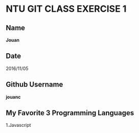 # NTU GIT CLASS EXERCISE 1

Name
----
**Jouan**


Date
----
2016/11/05


Github Username 
---------------
**jouanc**


My Favorite 3 Programming Languages
--------------------------------
1.Javascript